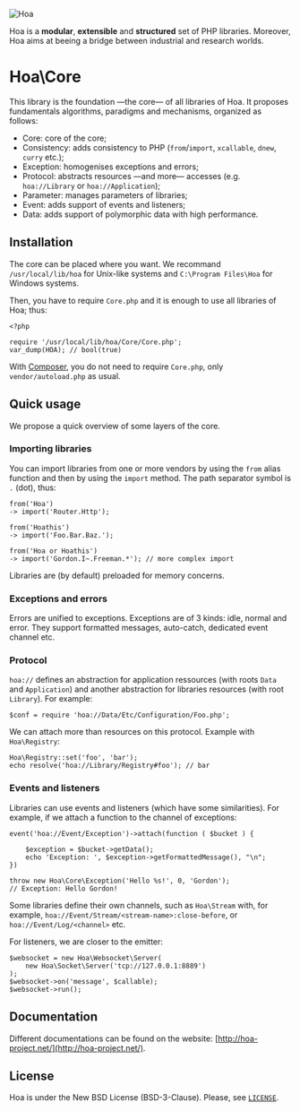 ![Hoa](http://hoa-project.net/Media/Image/Hoa_small.png)

Hoa is a **modular**, **extensible** and **structured** set of PHP libraries.
Moreover, Hoa aims at beeing a bridge between industrial and research worlds.

# Hoa\Core

This library is the foundation —the core— of all libraries of Hoa. It proposes
fundamentals algorithms, paradigms and mechanisms, organized as follows:

  * Core: core of the core;
  * Consistency: adds consistency to PHP (`from`/`import`, `xcallable`, `dnew`,
    `curry` etc.);
  * Exception: homogenises exceptions and errors; 
  * Protocol: abstracts resources —and more— accesses (e.g. `hoa://Library` or
    `hoa://Application`);
  * Parameter: manages parameters of libraries;
  * Event: adds support of events and listeners;
  * Data: adds support of polymorphic data with high performance.

## Installation

The core can be placed where you want. We recommand `/usr/local/lib/hoa` for
Unix-like systems and `C:\Program Files\Hoa` for Windows systems.

Then, you have to require `Core.php` and it is enough to use all libraries of
Hoa; thus:

    <?php

    require '/usr/local/lib/hoa/Core/Core.php';
    var_dump(HOA); // bool(true)

With [Composer](https://getcomposer.org/), you do not need to require
`Core.php`, only `vendor/autoload.php` as usual.


## Quick usage

We propose a quick overview of some layers of the core.

### Importing libraries

You can import libraries from one or more vendors by using the `from` alias
function and then by using the `import` method. The path separator symbol is `.`
(dot), thus:

    from('Hoa')
    -> import('Router.Http');

    from('Hoathis')
    -> import('Foo.Bar.Baz.');

    from('Hoa or Hoathis')
    -> import('Gordon.I~.Freeman.*'); // more complex import

Libraries are (by default) preloaded for memory concerns.

### Exceptions and errors

Errors are unified to exceptions. Exceptions are of 3 kinds: idle, normal and
error. They support formatted messages, auto-catch, dedicated event channel etc.

### Protocol

`hoa://` defines an abstraction for application ressources (with roots `Data`
and `Application`) and another abstraction for libraries resources (with root
`Library`). For example:

    $conf = require 'hoa://Data/Etc/Configuration/Foo.php';

We can attach more than resources on this protocol. Example with `Hoa\Registry`:

    Hoa\Registry::set('foo', 'bar');
    echo resolve('hoa://Library/Registry#foo'); // bar

### Events and listeners

Libraries can use events and listeners (which have some similarities). For
example, if we attach a function to the channel of exceptions:

    event('hoa://Event/Exception')->attach(function ( $bucket ) {

        $exception = $bucket->getData();
        echo 'Exception: ', $exception->getFormattedMessage(), "\n";
    })

    throw new Hoa\Core\Exception('Hello %s!', 0, 'Gordon');
    // Exception: Hello Gordon!

Some libraries define their own channels, such as `Hoa\Stream` with, for
example, `hoa://Event/Stream/<stream-name>:close-before`, or
`hoa://Event/Log/<channel>` etc.

For listeners, we are closer to the emitter:

    $websocket = new Hoa\Websocket\Server(
        new Hoa\Socket\Server('tcp://127.0.0.1:8889')
    );
    $websocket->on('message', $callable);
    $websocket->run();

## Documentation

Different documentations can be found on the website:
[http://hoa-project.net/](http://hoa-project.net/).

## License

Hoa is under the New BSD License (BSD-3-Clause). Please, see
[`LICENSE`](http://hoa-project.net/LICENSE).